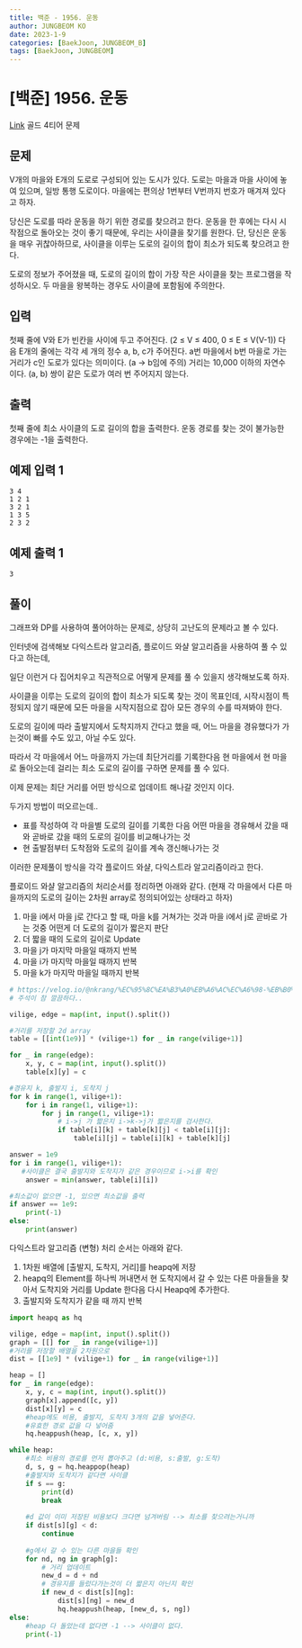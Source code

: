 ```yaml
---
title: 백준 - 1956. 운동
author: JUNGBEOM KO
date: 2023-1-9
categories: [BaekJoon, JUNGBEOM_B]
tags: [BaekJoon, JUNGBEOM]
---
```


# [백준] 1956. 운동

[Link](https://www.acmicpc.net/problem/1956) 골드 4티어 문제



## 문제

V개의 마을와 E개의 도로로 구성되어 있는 도시가 있다. 도로는 마을과 마을 사이에 놓여 있으며, 일방 통행 도로이다. 마을에는 편의상 1번부터 V번까지 번호가 매겨져 있다고 하자.

당신은 도로를 따라 운동을 하기 위한 경로를 찾으려고 한다. 운동을 한 후에는 다시 시작점으로 돌아오는 것이 좋기 때문에, 우리는 사이클을 찾기를 원한다. 단, 당신은 운동을 매우 귀찮아하므로, 사이클을 이루는 도로의 길이의 합이 최소가 되도록 찾으려고 한다.

도로의 정보가 주어졌을 때, 도로의 길이의 합이 가장 작은 사이클을 찾는 프로그램을 작성하시오. 두 마을을 왕복하는 경우도 사이클에 포함됨에 주의한다.



## 입력

첫째 줄에 V와 E가 빈칸을 사이에 두고 주어진다. (2 ≤ V ≤ 400, 0 ≤ E ≤ V(V-1)) 다음 E개의 줄에는 각각 세 개의 정수 a, b, c가 주어진다. a번 마을에서 b번 마을로 가는 거리가 c인 도로가 있다는 의미이다. (a → b임에 주의) 거리는 10,000 이하의 자연수이다. (a, b) 쌍이 같은 도로가 여러 번 주어지지 않는다.



## 출력

첫째 줄에 최소 사이클의 도로 길이의 합을 출력한다. 운동 경로를 찾는 것이 불가능한 경우에는 -1을 출력한다.



## 예제 입력 1

```
3 4
1 2 1
3 2 1
1 3 5
2 3 2
```



## 예제 출력 1

```
3
```



## 풀이

그래프와 DP를 사용하여 풀어야하는 문제로, 상당히 고난도의 문제라고 볼 수 있다.

인터넷에 검색해보 다익스트라 알고리즘, 플로이드 와샬 알고리즘을 사용하여 풀 수 있다고 하는데,

일단 이런거 다 집어치우고 직관적으로 어떻게 문제를 풀 수 있을지 생각해보도록 하자.

사이클을 이루는 도로의 길이의 합이 최소가 되도록 찾는 것이 목표인데, 시작시점이 특정되지 않기 때문에 모든 마을을 시작지점으로 잡아 모든 경우의 수를 따져봐야 한다.

도로의 길이에 따라 출발지에서 도착지까지 간다고 했을 때, 어느 마을을 경유했다가 가는것이 빠를 수도 있고, 아닐 수도 있다.

따라서 각 마을에서 어느 마을까지 가는데 최단거리를 기록한다음 현 마을에서 현 마을로 돌아오는데 걸리는 최소 도로의 길이를 구하면 문제를 풀 수 있다.

이제 문제는 최단 거리를 어떤 방식으로 업데이트 해나갈 것인지 이다.

두가지 방법이 떠오르는데..

- 표를 작성하여 각 마을별 도로의 길이를 기록한 다음 어떤 마을을 경유해서 갔을 때와 곧바로 갔을 때의 도로의 길이를 비교해나가는 것
- 현 출발점부터 도착점와 도로의 길이를 계속 갱신해나가는 것

이러한 문제풀이 방식을 각각 플로이드 와샬, 다익스트라 알고리즘이라고 한다.

플로이드 와샬 알고리즘의 처리순서를 정리하면 아래와 같다. (현재 각 마을에서 다른 마을까지의 도로의 길이는 2차원 array로 정의되어있는 상태라고 하자)

1. 마을 i에서 마을 j로 간다고 할 때, 마을 k를 거쳐가는 것과 마을 i에서 j로 곧바로 가는 것중 어떤게 더 도로의 길이가 짧은지 판단
2. 더 짧을 때의 도로의 길이로 Update
3. 마을 j가 마지막 마을일 때까지 반복
4. 마을 i가 마지막 마을일 때까지 반복
5. 마을 k가 마지막 마을일 때까지 반복

```python
# https://velog.io/@nkrang/%EC%95%8C%EA%B3%A0%EB%A6%AC%EC%A6%98-%EB%B0%B1%EC%A4%80-1956-%EC%9A%B4%EB%8F%99-%ED%92%80%EC%9D%B4-%ED%8C%8C%EC%9D%B4%EC%8D%AC
# 주석이 참 깔끔하다..

vilige, edge = map(int, input().split())

#거리를 저장할 2d array
table = [[int(1e9)] * (vilige+1) for _ in range(vilige+1)]

for _ in range(edge):
    x, y, c = map(int, input().split())
    table[x][y] = c

#경유지 k, 출발지 i, 도착지 j
for k in range(1, vilige+1):
    for i in range(1, vilige+1):
        for j in range(1, vilige+1):
            # i->j 가 짧은지 i->k->j가 짧은지를 검사한다.
            if table[i][k] + table[k][j] < table[i][j]:
                table[i][j] = table[i][k] + table[k][j]

answer = 1e9
for i in range(1, vilige+1):
   #사이클은 결국 출발지와 도착지가 같은 경우이므로 i->i를 확인
    answer = min(answer, table[i][i])

#최소값이 없으면 -1, 있으면 최소값을 출력
if answer == 1e9:
    print(-1)
else:
    print(answer)
```

다익스트라 알고리즘 (변형) 처리 순서는 아래와 같다.

1. 1차원 배열에 [출발지, 도착지, 거리]를 heapq에 저장
2. heapq의 Element를 하나씩 꺼내면서 현 도착지에서 갈 수 있는 다른 마을들을 찾아서 도착지와 거리를 Update 한다음 다시 Heapq에 추가한다.
3. 출발지와 도착지가 같을 때 까지 반복

```python
import heapq as hq

vilige, edge = map(int, input().split())
graph = [[] for _ in range(vilige+1)]
#거리를 저장할 배열을 2차원으로
dist = [[1e9] * (vilige+1) for _ in range(vilige+1)]

heap = []
for _ in range(edge):
    x, y, c = map(int, input().split())
    graph[x].append([c, y])
    dist[x][y] = c
    #heap에도 비용, 출발지, 도착지 3개의 값을 넣어준다.
    #유효한 경로 값을 다 넣어줌
    hq.heappush(heap, [c, x, y])

while heap:
    #최소 비용의 경로를 먼저 뽑아주고 (d:비용, s:출발, g:도착)
    d, s, g = hq.heappop(heap)
    #출발지와 도착지가 같다면 사이클
    if s == g:
        print(d)
        break
        
    #d 값이 이미 저장된 비용보다 크다면 넘겨버림 --> 최소를 찾으려는거니까
    if dist[s][g] < d:
        continue
        
    #g에서 갈 수 있는 다른 마을들 확인
    for nd, ng in graph[g]:
    	# 거리 업데이트
        new_d = d + nd
        # 경유지를 들렀다가는것이 더 짧은지 아닌지 확인
        if new_d < dist[s][ng]:
            dist[s][ng] = new_d
            hq.heappush(heap, [new_d, s, ng])
else:
    #heap 다 돌았는데 없다면 -1 --> 사이클이 없다.
    print(-1)
```


